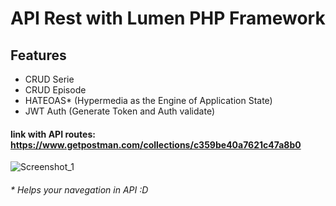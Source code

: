 # API Rest with Lumen PHP Framework

## Features
- CRUD Serie
- CRUD Episode
- HATEOAS* (Hypermedia as the Engine of Application State)
- JWT Auth (Generate Token and Auth validate)


#### link with API routes: https://www.getpostman.com/collections/c359be40a7621c47a8b0  
![Screenshot_1](https://user-images.githubusercontent.com/30474697/135374159-c453f231-4b00-4495-b840-03491a14291d.png)

###### * Helps your navegation in API :D
